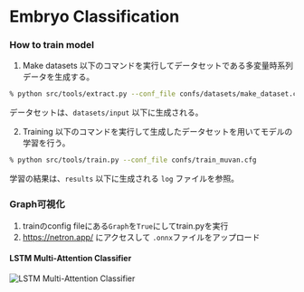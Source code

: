 # Embryo Classification


### How to train model

1. Make datasets
以下のコマンドを実行してデータセットである多変量時系列データを生成する。
```sh
% python src/tools/extract.py --conf_file confs/datasets/make_dataset.cfg
```
データセットは、`datasets/input` 以下に生成される。

2. Training
以下のコマンドを実行して生成したデータセットを用いてモデルの学習を行う。
```sh
% python src/tools/train.py --conf_file confs/train_muvan.cfg
```
学習の結果は、`results` 以下に生成される `log` ファイルを参照。



### Graph可視化

1. trainのconfig fileにある`Graph`を`True`にしてtrain.pyを実行
2. https://netron.app/ にアクセスして `.onnx`ファイルをアップロード


#### LSTM Multi-Attention Classifier

![LSTM Multi-Attention Classifier](https://gitlab.com/funalab/embryo_classification/-/raw/images/images/graph_LSTMMultiAttentionClassifier.png)

